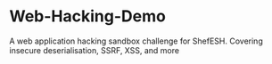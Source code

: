 # Web-Hacking-Demo
A web application hacking sandbox challenge for ShefESH. Covering insecure deserialisation, SSRF, XSS, and more
